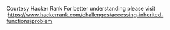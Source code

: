 Courtesy Hacker Rank
For better understanding please visit :https://www.hackerrank.com/challenges/accessing-inherited-functions/problem
